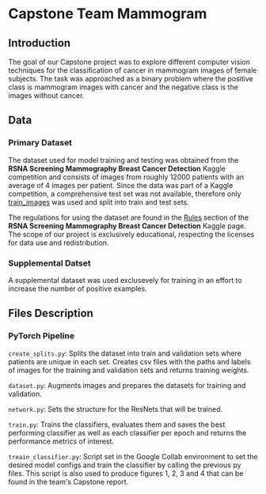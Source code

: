 # Capstone Team Mammogram

## Introduction

The goal of our Capstone project was to explore different computer vision techniques for the classification of cancer in mammogram images of female subjects. The task was approached as a binary problem where the positive class is mammogram images with cancer and the negative class is the images without cancer. 

## Data

### Primary Dataset

The dataset used for model training and testing was obtained from the **RSNA Screening Mammography Breast Cancer Detection** Kaggle competition and consists of images from roughly 12000 patients with an average of 4 images per patient. Since the data was part of a Kaggle competition, a comprehensive test set was not available, therefore only [train_images](https://www.kaggle.com/competitions/rsna-breast-cancer-detection/data?select=train_images) was used and split into train and test sets.


The regulations for using the dataset are found in the [Rules](https://www.kaggle.com/competitions/rsna-breast-cancer-detection/rules) section of the **RSNA Screening Mammography Breast Cancer Detection** Kaggle page. The scope of our project is exclusively educational, respecting the licenses for data use and redistribution.

### Supplemental Datset

A supplemental dataset was used exclusevely for training in an effort to increase the number of positive examples. 

## Files Description

### PyTorch Pipeline

`create_splits.py`: Splits the dataset into train and validation sets where patients are unique in each set. Creates csv files with the paths and labels of images for the training and validation sets and returns training weights.


`dataset.py`: Augments images and prepares the datasets for training and validation.


`network.py`: Sets the structure for the ResNets that will be trained. 


`train.py`: Trains the classifiers, evaluates them and saves the best performing classifier as well as each classifier per epoch and returns the performance metrics of interest. 


`treain_classifier.py`: Script set in the Google Collab environment to set the desired model configs and train the classifier by calling the previous py files. This script is also used to produce figures 1, 2, 3 and 4 that can be found in the team's Capstone report.
